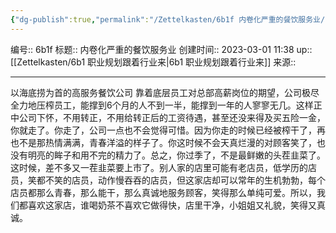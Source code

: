 ```yaml
---
{"dg-publish":true,"permalink":"/Zettelkasten/6b1f 内卷化严重的餐饮服务业/","dgPassFrontmatter":true}
---
```


编号:: 6b1f
标题:: 内卷化严重的餐饮服务业
创建时间:: 2023-03-01 11:38
up:: [[Zettelkasten/6b1 职业规划跟着行业来\|6b1 职业规划跟着行业来]]
来源:: 

---
以海底捞为首的高服务餐饮公司
靠着底层员工对总部高薪岗位的期望，公司极尽全力地压榨员工，能撑到6个月的人不到一半，能撑到一年的人寥寥无几。这样正中公司下怀，不用转正，不用给转正后的工资待遇，甚至还没来得及买五险一金，你就走了。你走了，公司一点也不会觉得可惜。因为你走的时候已经被榨干了，再也不是那热情满满，青春洋溢的样子了。你这时候不会天真烂漫的对顾客笑了，也没有明亮的眸子和用不完的精力了。总之，你过季了，不是最鲜嫩的头茬韭菜了。这时候，差不多又一茬韭菜要上市了。别人家的店里可能有老店员，低学历的店员，笑都不笑的店员，动作慢吞吞的店员，但这家店却可以常年的生机勃勃，每个店员都那么青春，那么能干，那么真诚地服务顾客，笑得那么单纯可爱。所以，我们都喜欢这家店，谁喝奶茶不喜欢它做得快，店里干净，小姐姐又礼貌，笑得又真诚。
